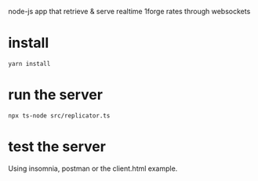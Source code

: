node-js app that retrieve & serve realtime 1forge rates through websockets

# install

```shell
yarn install
```

# run the server

```shell
npx ts-node src/replicator.ts
```

# test the server

Using insomnia, postman or the client.html example.